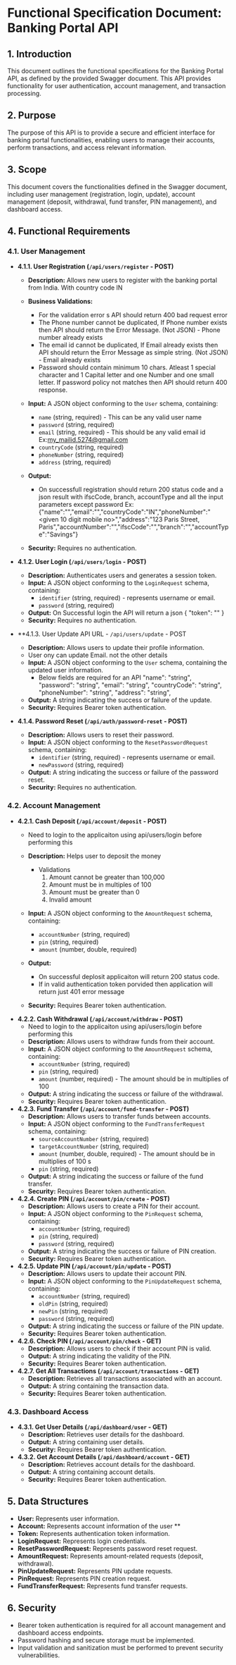 # Functional Specification Document: Banking Portal API

## 1. Introduction

This document outlines the functional specifications for the Banking Portal API, as defined by the provided Swagger document. This API provides functionality for user authentication, account management, and transaction processing.

## 2. Purpose

The purpose of this API is to provide a secure and efficient interface for banking portal functionalities, enabling users to manage their accounts, perform transactions, and access relevant information.

## 3. Scope

This document covers the functionalities defined in the Swagger document, including user management (registration, login, update), account management (deposit, withdrawal, fund transfer, PIN management), and dashboard access.

## 4. Functional Requirements

### 4.1. User Management

* **4.1.1. User Registration (`/api/users/register` - POST)**
    * **Description:** Allows new users to register with the banking portal from India. With country code IN
    * **Business Validations:**
        * For the validation error s API should return 400 bad request error
        * The  Phone number  cannot be duplicated,  If Phone number exists then API should return  the Error Message. (Not JSON)  - Phone number already exists
        * The email id cannot be duplicated, If Email already exists then API should return the Error Message as simple string. (Not JSON) - Email already exists
        * Password should contain minimum 10 chars. Atleast 1 special character and 1 Capital letter and one Number and one small letter. If password policy not matches then API should return 400 response.
        
    * **Input:** A JSON object conforming to the `User` schema, containing:
        * `name` (string, required) - This can be any valid user name
        * `password` (string, required)
        * `email` (string, required) - This should be any valid email id Ex:my_mailid.5274@gmail.com
        * `countryCode` (string, required)
        * `phoneNumber` (string, required)
        * `address` (string, required)
    * **Output:** 
        * On successfull registration should return 200 status code and a json result with ifscCode, branch, accountType and all the input parameters except password
            Ex: {"name":"<given user name>","email":"<given email id>","countryCode":"IN","phoneNumber":"<given 10 digit mobile no>","address":"123 Paris Street, Paris","accountNumber":"<accountNumber>","ifscCode":"<ifscCode>","branch":"<branch>","accountType":"Savings"}


    * **Security:** Requires no authentication.
* **4.1.2. User Login (`/api/users/login` - POST)**
    * **Description:** Authenticates users and generates a session token.
    * **Input:** A JSON object conforming to the `LoginRequest` schema, containing:
        * `identifier` (string, required) - represents username or email.
        * `password` (string, required)
    * **Output:** On Successful login the API will return a json { "token": "<bearer token value>" }
    * **Security:** Requires no authentication.


* **4.1.3. User Update 
    API URL - `/api/users/update` - POST
    * **Description:** Allows users to update their profile information.
    * User ony can update Email. not the other details
    * **Input:** A JSON object conforming to the `User` schema, containing the updated user information.
        * Below fields are required for an API
            "name": "string",
            "password": "string",
            "email": "string",
            "countryCode": "string",
            "phoneNumber": "string",
            "address": "string",
    * **Output:** A string indicating the success or failure of the update.
    * **Security:** Requires Bearer token authentication.


* **4.1.4. Password Reset (`/api/auth/password-reset` - POST)**
    * **Description:** Allows users to reset their password.
    * **Input:** A JSON object conforming to the `ResetPasswordRequest` schema, containing:
        * `identifier` (string, required) - represents username or email.
        * `newPassword` (string, required)
    * **Output:** A string indicating the success or failure of the password reset.
    * **Security:** Requires no authentication.

### 4.2. Account Management

* **4.2.1. Cash Deposit (`/api/account/deposit` - POST)**    
    * Need to login to the applicaiton using api/users/login before performing this  
    * **Description:** Helps user to deposit the money
        * Validations  
            1. Amount cannot be greater than 100,000
            2. Amount must be in multiples of 100
            3. Amount must be greater than 0
            4. Invalid amount
            
    * **Input:** A JSON object conforming to the `AmountRequest` schema, containing:
        * `accountNumber` (string, required)
        * `pin` (string, required)
        * `amount` (number, double, required)
    * **Output:** 
        * On successful deplosit applicaiton will return 200 status code. 
        * If in valid authentication token porvided then application will return just 401 error message
    * **Security:** Requires Bearer token authentication. 
* **4.2.2. Cash Withdrawal (`/api/account/withdraw` - POST)**
    * Need to login to the applicaiton using api/users/login before performing this  
    * **Description:** Allows users to withdraw funds from their account.
    * **Input:** A JSON object conforming to the `AmountRequest` schema, containing:
        * `accountNumber` (string, required)
        * `pin` (string, required)
        * `amount` (number,  required)  - The amount should be in multiplies of 100
    * **Output:** A string indicating the success or failure of the withdrawal.
    * **Security:** Requires Bearer token authentication.
* **4.2.3. Fund Transfer (`/api/account/fund-transfer` - POST)**
    * **Description:** Allows users to transfer funds between accounts.
    * **Input:** A JSON object conforming to the `FundTransferRequest` schema, containing:
        * `sourceAccountNumber` (string, required)
        * `targetAccountNumber` (string, required)
        * `amount` (number, double, required) - The amount should be in multiplies of 100 s
        * `pin` (string, required)
    * **Output:** A string indicating the success or failure of the fund transfer.
    * **Security:** Requires Bearer token authentication.
* **4.2.4. Create PIN (`/api/account/pin/create` - POST)**
    * **Description:** Allows users to create a PIN for their account.
    * **Input:** A JSON object conforming to the `PinRequest` schema, containing:
        * `accountNumber` (string, required)
        * `pin` (string, required)
        * `password` (string, required)
    * **Output:** A string indicating the success or failure of PIN creation.
    * **Security:** Requires Bearer token authentication.
* **4.2.5. Update PIN (`/api/account/pin/update` - POST)**
    * **Description:** Allows users to update their account PIN.
    * **Input:** A JSON object conforming to the `PinUpdateRequest` schema, containing:
        * `accountNumber` (string, required)
        * `oldPin` (string, required)
        * `newPin` (string, required)
        * `password` (string, required)
    * **Output:** A string indicating the success or failure of the PIN update.
    * **Security:** Requires Bearer token authentication.
* **4.2.6. Check PIN (`/api/account/pin/check` - GET)**
    * **Description:** Allows users to check if their account PIN is valid.
    * **Output:** A string indicating the validity of the PIN.
    * **Security:** Requires Bearer token authentication.
* **4.2.7. Get All Transactions (`/api/account/transactions` - GET)**
    * **Description:** Retrieves all transactions associated with an account.
    * **Output:** A string containing the transaction data.
    * **Security:** Requires Bearer token authentication.

### 4.3. Dashboard Access

* **4.3.1. Get User Details (`/api/dashboard/user` - GET)**
    * **Description:** Retrieves user details for the dashboard.
    * **Output:** A string containing user details.
    * **Security:** Requires Bearer token authentication.
* **4.3.2. Get Account Details (`/api/dashboard/account` - GET)**
    * **Description:** Retrieves account details for the dashboard.
    * **Output:** A string containing account details.
    * **Security:** Requires Bearer token authentication.

## 5. Data Structures

* **User:** Represents user information.
* **Account:** Represents account information of the user **
* **Token:** Represents authentication token information.
* **LoginRequest:** Represents login credentials.
* **ResetPasswordRequest:** Represents password reset request.
* **AmountRequest:** Represents amount-related requests (deposit, withdrawal).
* **PinUpdateRequest:** Represents PIN update requests.
* **PinRequest:** Represents PIN creation request.
* **FundTransferRequest:** Represents fund transfer requests.

## 6. Security

* Bearer token authentication is required for all account management and dashboard access endpoints.
* Password hashing and secure storage must be implemented.
* Input validation and sanitization must be performed to prevent security vulnerabilities.
